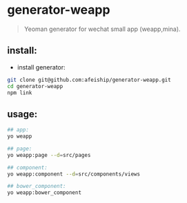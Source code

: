 # generator-weapp 
> Yeoman generator for wechat small app (weapp,mina).

## install:
+ install generator:
```bash
git clone git@github.com:afeiship/generator-weapp.git
cd generator-weapp
npm link
```


## usage:
```bash
## app:
yo weapp

## page:
yo weapp:page --d=src/pages

## component:
yo weapp:component --d=src/components/views

## bower_component:
yo weapp:bower_component
```
